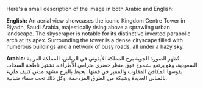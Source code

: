Here's a small description of the image in both Arabic and English:

**English:**
An aerial view showcases the iconic Kingdom Centre Tower in Riyadh, Saudi Arabia, majestically rising above a sprawling urban landscape. The skyscraper is notable for its distinctive inverted parabolic arch at its apex. Surrounding the tower is a dense cityscape filled with numerous buildings and a network of busy roads, all under a hazy sky.

**Arabic:**
تُظهر الصورة الجوية برج المملكة الأيقوني في الرياض، المملكة العربية السعودية، وهو يرتفع بشموخ فوق منظر حضري مترامي الأطراف. تشتهر ناطحة السحاب بقوسها المكافئ المقلوب والمميز في قمتها. يحيط بالبرج مشهد مدني كثيف مليء بالمباني العديدة وشبكة من الطرق المزدحمة، وكل ذلك تحت سماء ضبابية.